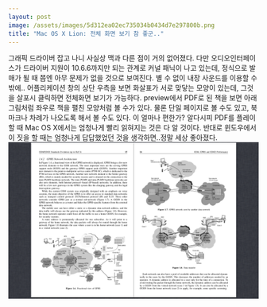 ```yaml
---
layout: post
image: /assets/images/5d312ea02ec735034b0434d7e297800b.png
title: "Mac OS X Lion: 전체 화면 보기 참 좋군.."
---
```


그래픽 드라이버 잡고 나니 사실상 맥과 다른 점이 거의 없어졌다. 다만 오디오인터페이스가 드라이버 지원이 10.6.6까지만 되는 관계로 커널 패닉이 나고 있는데, 정식으로 발매가 될 때 쯤엔 아무 문제가 없을 것으로 보여진다. 별 수 없이 내장 사운드를 이용할 수 밖에..
어플리케이션 창의 상단 우측을 보면 화살표가 서로 맞닿는 모양이 있는데, 그것을 살포시 클릭하면 전체화면 보기가 가능하다. 
preview에서 PDF로 된 책을 보면 아래 그림처럼 좌우로 책을 펼친 모양처럼 볼 수가 있다. 물론 단일 페이지로 볼 수도 있고, 북마크나 차례가 나오도록 해서 볼 수도 있다. 이 얼마나 편한가? 알다시피 PDF를 플레이할 때 Mac OS X에서는 엄청나게 빨리 읽혀지는 것은 다 알 것이다. 반대로 윈도우에서 이 짓을 할 때는 엄청나게 답답했었던 것을 생각하면..정말 세상 좋아졌다.
![image](/assets/images/5d312ea02ec735034b0434d7e297800b.png)


